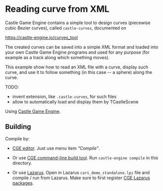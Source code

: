 # Reading curve from XML

Castle Game Engine contains a simple tool to design curves (piecewise cubic Bezier curves), called `castle-curves`, documented on 

  https://castle-engine.io/curves_tool

The created curves can be saved into a simple XML format and loaded into your own Castle Game Engine programs and used for any purpose (for example as a track along which something moves).

This example show how to read an XML file with a curve, display such curve, and use it to follow something (in this case -- a sphere) along the curve.

TODO:
- invent extension, like `.castle-curves`, for such files
- allow to automatically load and display them by TCastleScene

Using [Castle Game Engine](https://castle-engine.io/).

## Building

Compile by:

- [CGE editor](https://castle-engine.io/manual_editor.php). Just use menu item _"Compile"_.

- Or use [CGE command-line build tool](https://castle-engine.io/build_tool). Run `castle-engine compile` in this directory.

- Or use [Lazarus](https://www.lazarus-ide.org/). Open in Lazarus `cars_demo_standalone.lpi` file and compile / run from Lazarus. Make sure to first register [CGE Lazarus packages](https://castle-engine.io/lazarus).
